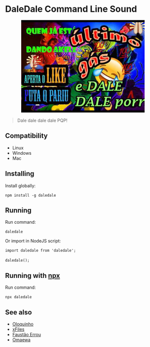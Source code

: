 # DaleDale Command Line Sound

<div style="text-align: center">
    <img src="./daledale.jpg" height="300"/>
</div>

> Dale dale dale dale PQP! 

## Compatibility

- Linux
- Windows
- Mac

## Installing
Install globally:

    npm install -g daledale

## Running
Run command:

    daledale

Or import in NodeJS script:

    import daledale from 'daledale';

    daledale();
    
## Running with [npx](https://www.npmjs.com/package/npx)
Run command:

    npx daledale


## See also

 - [Oloquinho](https://github.com/oloquinho/oloquinho)
 - [xFiles](https://github.com/BrOrlandi/xfiles/)
 - [Faustão Errou](https://github.com/BrOrlandi/faustao-errou/)
 - [Omaewa](https://github.com/BrOrlandi/omaewa/)
